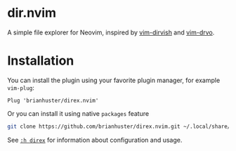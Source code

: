 # dir.nvim

A simple file explorer for Neovim, inspired by [vim-dirvish](https://github.com/justinmk/vim-dirvish) and [vim-drvo](https://github.com/matveyt/vim-drvo).

# Installation

You can install the plugin using your favorite plugin manager, for example `vim-plug`:

```vim
Plug 'brianhuster/direx.nvim'
```

Or you can install it using native `packages` feature
```sh
git clone https://github.com/brianhuster/direx.nvim.git ~/.local/share/nvim/site/pack/plugins/start/direx.nvim
```

See [`:h direx`](https://github.com/brianhuster/direx.nvim/blob/main/doc/direx.txt) for information about configuration and usage.
